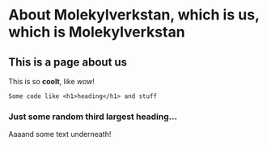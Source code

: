 # About Molekylverkstan, which is us, which is Molekylverkstan

## This is a page about us

This is so **coolt**, like _wow_!

`Some code like <h1>heading</h1> and stuff` 

### Just some random third largest heading...

Aaaand some text underneath!